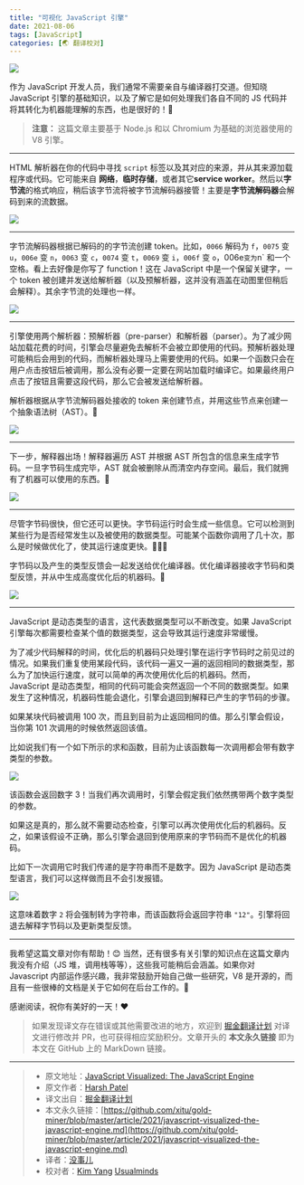 ```yaml
---
title: "可视化 JavaScript 引擎"
date: 2021-08-06
tags: [JavaScript]
categories: [🌏 翻译校对]
---
```


![](https://cdn-images-1.medium.com/max/2000/0*XIjsf6eB35MwgNCg.png)

作为 JavaScript 开发人员，我们通常不需要亲自与编译器打交道。但知晓 JavaScript 引擎的基础知识，以及了解它是如何处理我们各自不同的 JS 代码并将其转化为机器能理解的东西，也是很好的！🥳
<!-- more -->
> **注意：** 这篇文章主要基于 Node.js 和以 Chromium 为基础的浏览器使用的 V8 引擎。

---

HTML 解析器在你的代码中寻找 `script` 标签以及其对应的来源，并从其来源加载程序或代码。它可能来自 **网络**，**临时存储**，或者其它**service worker**。然后以**字节流**的格式响应，稍后该字节流将被字节流解码器接管！主要是**字节流解码器**会解码到来的流数据。

![](https://cdn-images-1.medium.com/max/2000/1*cOoWhcaQqt7YIefpVMjTYw.gif)

---

字节流解码器根据已解码的的字节流创建 token。比如，`0066` 解码为 `f`，`0075` 变` u`，`006e` 变 `n`，`0063` 变 `c`，`0074` 变 `t`，`0069` 变 `i`，`006f` 变 `o`，006e` 变为 `n` 和一个空格。看上去好像是你写了 function！这在 JavaScript 中是一个保留关键字，一个 token 被创建并发送给解析器（以及预解析器，这并没有涵盖在动图里但稍后会解释）。其余字节流的处理也一样。

![](https://cdn-images-1.medium.com/max/2000/1*Eb2a3HrsWCQogSpEW9gHjA.gif)

---

引擎使用两个解析器：预解析器（pre-parser）和解析器（parser）。为了减少网站加载花费的时间，引擎会尽量避免去解析不会被立即使用的代码。预解析器处理可能稍后会用到的代码，而解析器处理马上需要使用的代码。如果一个函数只会在用户点击按钮后被调用，那么没有必要一定要在网站加载时编译它。如果最终用户点击了按钮且需要这段代码，那么它会被发送给解析器。

解析器根据从字节流解码器处接收的 token 来创建节点，并用这些节点来创建一个抽象语法树（AST）。🌳

![](https://cdn-images-1.medium.com/max/2000/1*r4CyGfK7TWvm1sFl1jaOWQ.gif)

---

下一步，解释器出场！解释器遍历 AST 并根据 AST 所包含的信息来生成字节码。一旦字节码生成完毕，AST 就会被删除从而清空内存空间。最后，我们就拥有了机器可以使用的东西。🎉

![](https://cdn-images-1.medium.com/max/2000/1*5WJid_AePzCASZ0NTLZv-w.gif)

---

尽管字节码很快，但它还可以更快。字节码运行时会生成一些信息。它可以检测到某些行为是否经常发生以及被使用的数据类型。可能某个函数你调用了几十次，那么是时候做优化了，使其运行速度更快。🏃🏽‍♀️

字节码以及产生的类型反馈会一起发送给优化编译器。优化编译器接收字节码和类型反馈，并从中生成高度优化后的机器码。🚀

![](https://cdn-images-1.medium.com/max/2000/1*xJ3kFQ776JaMquxron2-gQ.gif)

---

JavaScript 是动态类型的语言，这代表数据类型可以不断改变。如果 JavaScript 引擎每次都需要检查某个值的数据类型，这会导致其运行速度非常缓慢。

为了减少代码解释的时间，优化后的机器码只处理引擎在运行字节码时之前见过的情况。如果我们重复使用某段代码，该代码一遍又一遍的返回相同的数据类型，那么为了加快运行速度，就可以简单的再次使用优化后的机器码。然而，JavaScript 是动态类型，相同的代码可能会突然返回一个不同的数据类型。如果发生了这种情况，机器码性能会退化，引擎会退回到解释已产生的字节码的步骤。

如果某块代码被调用 100 次，而且到目前为止返回相同的值。那么引擎会假设，当你第 101 次调用的时候依然返回该值。

比如说我们有一个如下所示的求和函数，目前为止该函数每一次调用都会带有数字类型的参数。

![](https://cdn-images-1.medium.com/max/2000/1*2VZ1b9rX099PDz_wDtwJSw.png)

该函数会返回数字 3！当我们再次调用时，引擎会假定我们依然携带两个数字类型的参数。

如果这是真的，那么就不需要动态检查，引擎可以再次使用优化后的机器码。反之，如果该假设不正确，那么引擎会退回到使用原来的字节码而不是优化的机器码。

比如下一次调用它时我们传递的是字符串而不是数字。因为 JavaScript 是动态类型语言，我们可以这样做而且不会引发报错。

![](https://cdn-images-1.medium.com/max/2000/1*7IlQ3bxyDA7cdl4Gn1lbCA.png)

这意味着数字 `2` 将会强制转为字符串，而该函数将会返回字符串 `"12"`。引擎将回退去解释字节码以及更新类型反馈。

---

我希望这篇文章对你有帮助！😊 当然，还有很多有关引擎的知识点在这篇文章内我没有介绍（JS 堆，调用栈等等），这些我可能稍后会涵盖。如果你对 Javascript 内部运作感兴趣，我非常鼓励开始自己做一些研究，V8 是开源的，而且有一些很棒的文档是关于它如何在后台工作的。🤖

感谢阅读，祝你有美好的一天！❤

> 如果发现译文存在错误或其他需要改进的地方，欢迎到 [掘金翻译计划](https://github.com/xitu/gold-miner) 对译文进行修改并 PR，也可获得相应奖励积分。文章开头的 **本文永久链接** 即为本文在 GitHub 上的 MarkDown 链接。

---

> * 原文地址：[JavaScript Visualized: The JavaScript Engine](https://javascript.plainenglish.io/javascript-visualized-the-javascript-engine-1e3fc5d5310d)
> * 原文作者：[Harsh Patel](https://medium.com/@harsh-patel)
> * 译文出自：[掘金翻译计划](https://github.com/xitu/gold-miner)
> * 本文永久链接：[https://github.com/xitu/gold-miner/blob/master/article/2021/javascript-visualized-the-javascript-engine.md](https://github.com/xitu/gold-miner/blob/master/article/2021/javascript-visualized-the-javascript-engine.md)
> * 译者：[没事儿](https://github.com/Tong-H)
> * 校对者：[Kim Yang](https://github.com/KimYangOfCat) [Usualminds](https://github.com/Usualminds)